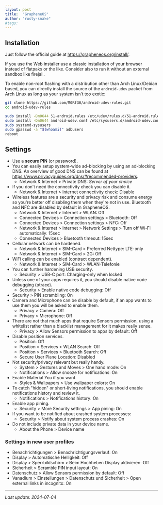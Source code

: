 ```yaml
---
layout: post
title:  "GrapheneOS"
author: "rusty-snake"
#tags:
---
```


## Installation

Just follow the official guide at <https://grapheneos.org/install/>.

If you use the Web installer use a classic installation of your browser instead
of flatpaks or the like.  Consider also to run it without an external sandbox
like firejail.

To enable non-root flashing with a distribution other than Arch Linux/Debian
based, you can directly install the source of the `android-udev` packet from
Arch Linux as long as your system isn't too exotic:

~~~ bash
git clone https://github.com/M0Rf30/android-udev-rules.git
cd android-udev-rules

sudo install -Dm0644 51-android.rules /etc/udev/rules.d/51-android.rules
sudo install -Dm0644 android-udev.conf /etc/sysusers.d/android-udev.conf
sudo systemd-sysusers
sudo gpasswd -a "$(whoami)" adbusers
reboot
~~~

## Settings

- Use a **secure PIN** (or password).
- You can easily setup system-wide ad-blocking by using an ad-blocking DNS.
  An overview of good DNS can be found at <https://www.privacyguides.org/dns/#recommended-providers>.
  - Network & Internet > Private DNS: _Server of your choice_
- If you don't need the connectivity check you can disable it.
  - Network & Internet > Internet connectivity check: Disable
- Wireless features are a security and privacy risk and consume energy so you're
  better off disabling them when they're not in use.
  Bluetooth and NFC are disabled by default in GrapheneOS.
  - Network & Internet > Internet > WLAN: Off
  - Connected Devices > Connection settings > Bluetooth: Off
  - Connected Devices > Connection settings > NFC: Off
  - Network & Internet > Internet > Network Settings > Turn off Wi-Fi automatically: 15sec
  - Connected Devices > Bluetooth timeout: 15sec
- Cellular network can be hardened.
  - Network & Internet > SIM-Card > Preferred Nettype: LTE-only
  - Network & Internet > SIM-Card > 2G: Off
- WiFi calling can be enabled (contract dependent).
  - Network & Internet > SIM-Card > WLAN-Telefonie
- You can further hardening USB security.
  - Security > USB-C port: Charging-only when locked
- Unless one of your apps requires it, you should disable native code debugging
  (ptrace).
  - Security > Enable native code debugging: Off
- Security > PIN scrambling: On
- Camera and Microphone can be disable by default, if an app wants to use them
  you will be asked to enable them.
  - Privacy > Camera: Off
  - Privacy > Microphone: Off
- There are not that much apps that require Sensors permission, using a whitelist
  rather than a blacklist management for it makes really sense.
  - Privacy > Allow Sensors permission to apps by default: Off
- Disable position services.
  - Position: Off
  - Position > Services > WLAN Search: Off
  - Position > Services > Bluetooth Search: Off
  - Secure User Plane Location: Disabled
- Not security/privacy relevant but really handy.
  - System > Gestures and Moves > One hand mode: On
  - Notifications > Allow snooze for notifications: On
- Enable Material You if you want.
  - Styles & Wallpapers > Use wallpaper colors: On
- To catch "hidden" or short-living notifications, you should enable notifications
  history and review it.
  - Notifications > Notifications history: On
- Enable app pining.
  - Security > More Security settings > App pining: On
- If you want to be notified about crashed system processes:
  - Security > Notify about system process crashes: On
- Do not include private data in your device name.
  - About the Phone > Device name

### Settings in new user profiles

- Benachrichtigungen > Benachrichtigungsverlauf: On
- Display > Automatische Helligkeit: Off
- Display > Sperrbildschirm > Beim Hochheben Display aktivieren: Off
- Sicherheit > Scramble PIN input layout: On
- Datenschutz > Allow Sensors permission by default: Off
- Vanadium > Einstellungen > Datenschutz und Sicherheit > Open external links in incognito: On

---

_Last update: 2024-07-04_
